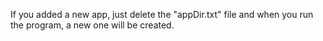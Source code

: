 

If you added a new app, just delete the "appDir.txt" file and when you run the program, a new one will be created. 